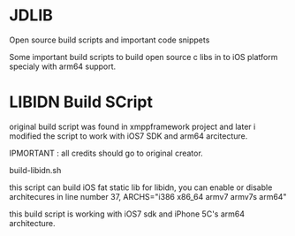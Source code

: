 JDLIB
=====

Open source build scripts and important code snippets

Some important build scripts to build open source c libs in to iOS platform specialy with arm64 support.

LIBIDN Build SCript
===================

original build script was found in xmppframework project and later i modified the script to work with iOS7 SDK and arm64 arcitecture.

IPMORTANT : all credits should go to original creator.

build-libidn.sh

this script can build iOS fat static lib for libidn, you can enable or disable architecures in line number 37, ARCHS="i386 x86_64 armv7 armv7s arm64"

this build script is working with iOS7 sdk and iPhone 5C's arm64 architecture.
